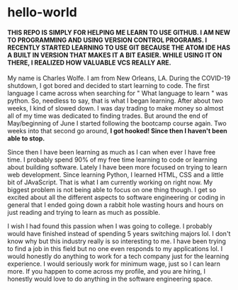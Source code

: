 # hello-world
#### THIS REPO IS SIMPLY FOR HELPING ME LEARN TO USE GITHUB. I AM NEW TO PROGRAMMING AND USING VERSION CONTROL PROGRAMS. I RECENTLY STARTED LEARNING TO USE GIT BECAUSE THE ATOM IDE HAS A BUILT IN VERSION THAT MAKES IT A BIT EASIER. WHILE USING IT ON THERE, I REALIZED HOW VALUABLE VCS REALLY ARE. 
My name is Charles Wolfe. I am from New Orleans, LA. During the COVID-19 shutdown, I got bored and decided to start learning to code. The first language I came across when searching for " What language to learn " was python. So, needless to say, that is what I began learning. After about two weeks, I kind of slowed down. I was day trading to make money so almost all of my time was dedicated to finding trades. But around the end of May/beginning of June I started following the bootcamp course again. Two weeks into that second go around, **I got hooked! Since then I haven't been able to stop.**

Since then I have been learning as much as I can when ever I have free time. I probably spend 90% of my free time learning to code or learning about building software. Lately I have been more focused on trying to learn web development. Since learning Python, I learned HTML, CSS and a little bit of JAvaScript. That is what I am currently working on right now. My biggest problem is not being able to focus on one thing though. I get so excited about all the different aspects to software engineering or coding in general that I ended going down a rabbit hole wasting hours and hours on just reading and trying to learn as much as possible. 

I wish I had found this passion when I was going to college. I probably would have finished instead of spending 5 years switching majors lol. I don't know why but this industry really is so interesting to me. I have been trying to find a job in this field but no one even responds to my applications lol. I would honestly do anything to work for a tech company just for the learning experience. I would seriously work for minimum wage, just so I can learn more. If you happen to come across my profile, and you are hiring, I honestly would love to do anything in the software engineering space. 
